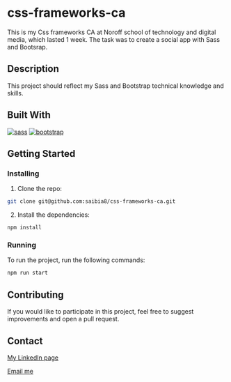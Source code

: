 # css-frameworks-ca

This is my Css frameworks CA at Noroff school of technology and digital media, which lasted 1 week. The task was to create a social app with Sass and Bootsrap.

## Description

This project should reflect my Sass and Bootstrap technical knowledge and skills. 

## Built With


<a href="https://sass-lang.com/" target="_blank" rel="noreferrer"><img src="https://img.shields.io/badge/Sass-CC6699?style=for-the-badge&logo=sass&logoColor=white" alt="sass"></a>
<a href="https://getbootstrap.com/" target="_blank" rel="noreferrer"><img src="https://img.shields.io/badge/Bootstrap-563D7C?style=for-the-badge&logo=bootstrap&logoColor=white" alt="bootstrap"></a>

## Getting Started

### Installing

1. Clone the repo:

```bash
git clone git@github.com:saibia8/css-frameworks-ca.git
```

2. Install the dependencies:

```
npm install
```

### Running

To run the project, run the following commands:

```bash
npm run start
```

## Contributing

If you would like to participate in this project, feel free to suggest improvements and open a pull request.

## Contact

[My LinkedIn page](https://www.linkedin.com/in/sabina-kutniauske-46a486238/)

[Email me](mailto:sabina.kutniauske@gmail.com)
